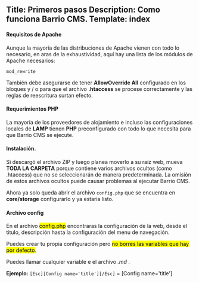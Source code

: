 Title: Primeros pasos
Description: Como funciona Barrio CMS.
Template: index
----


#### Requisitos de Apache

Aunque la mayoría de las distribuciones de Apache vienen con todo lo necesario, en aras de la exhaustividad, aquí hay una lista de los módulos de Apache necesarios:

	mod_rewrite

También debe asegurarse de tener **AllowOverride All** configurado en los bloques **<Directory>** y / o **<VirtualHost>** para que el archivo **.htaccess** se procese correctamente y las reglas de reescritura surtan efecto.

#### Requerimientos PHP

La mayoría de los proveedores de alojamiento e incluso las configuraciones locales de **LAMP** tienen **PHP** preconfigurado con todo lo que necesita para que Barrio CMS se ejecute. 

#### Instalación.

Si descargó el archivo ZIP y luego planea moverlo a su raíz web, mueva **TODA LA CARPETA** porque contiene varios archivos ocultos (como .htaccess) que no se seleccionarán de manera predeterminada. La omisión de estos archivos ocultos puede causar problemas al ejecutar Barrio CMS.

Ahora ya solo queda abrir el archivo ```config.php``` que se encuentra en **core/storage** configurarlo y ya estaria listo.

#### Archivo config

En el archivo <mark>config.php</mark> encontraras la configuración de la web, desde el titulo, descripción hasta la configuración del menu de navegación.

Puedes crear tu propia configuración pero <mark>no borres las variables que hay por defecto</mark>.

Puedes llamar cualquier variable e el archivo _.md_ .

**Ejemplo:**  `[Esc][Config name='title'][/Esc]` = [Config name='title'] 
